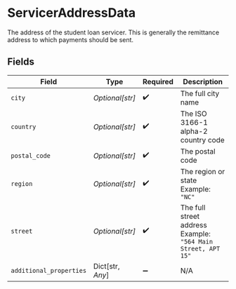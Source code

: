 # ServicerAddressData

The address of the student loan servicer. This is generally the remittance address to which payments should be sent.


## Fields

| Field                                                        | Type                                                         | Required                                                     | Description                                                  |
| ------------------------------------------------------------ | ------------------------------------------------------------ | ------------------------------------------------------------ | ------------------------------------------------------------ |
| `city`                                                       | *Optional[str]*                                              | :heavy_check_mark:                                           | The full city name                                           |
| `country`                                                    | *Optional[str]*                                              | :heavy_check_mark:                                           | The ISO 3166-1 alpha-2 country code                          |
| `postal_code`                                                | *Optional[str]*                                              | :heavy_check_mark:                                           | The postal code                                              |
| `region`                                                     | *Optional[str]*                                              | :heavy_check_mark:                                           | The region or state<br/>Example: `"NC"`                      |
| `street`                                                     | *Optional[str]*                                              | :heavy_check_mark:                                           | The full street address<br/>Example: `"564 Main Street, APT 15"` |
| `additional_properties`                                      | Dict[str, *Any*]                                             | :heavy_minus_sign:                                           | N/A                                                          |